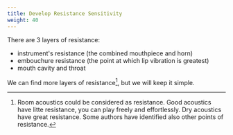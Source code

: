 ```yaml
---
title: Develop Resistance Sensitivity
weight: 40
---
```


There are 3 layers of resistance:

- instrument's resistance (the combined mouthpiece and horn)
- embouchure resistance (the point at which lip vibration is greatest)
- mouth cavity and throat

We can find more layers of resistance[^other-layers], but we will keep it simple.






[^other-layers]: Room acoustics could be considered as resistance. Good acoustics have litte resistance, you can play freely and effortlessly. Dry acoustics have great resistance. Some authors have identified also other points of resistance.
